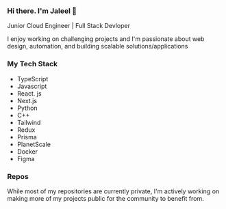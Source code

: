 ### Hi there. I'm Jaleel 👋

Junior Cloud Engineer | Full Stack Devloper 

I enjoy working on challenging projects and I'm passionate about web design, automation, and building scalable solutions/applications

### My Tech Stack 
- TypeScript
- Javascript
- React. js
- Next.js
- Python
- C++
- Tailwind
- Redux
- Prisma
- PlanetScale
- Docker
- Figma

### Repos 
While most of my repositories are currently private, I'm actively working on making more of my projects public for the community to benefit from.
